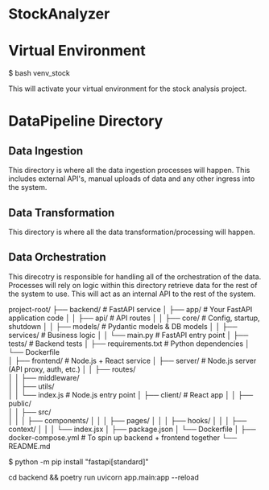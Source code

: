 # StockAnalyzer

# Virtual Environment
$ bash venv_stock

This will activate your virtual environment for the stock analysis project.

# DataPipeline Directory
## Data Ingestion
This directory is where all the data ingestion processes will happen. This includes external API's, manual uploads of data and any other ingress into the system.

## Data Transformation
This directory is where all the data transformation/processing will happen.

## Data Orchestration
This direcotry is responsible for handling all of the orchestration of the data. Processes will rely on logic within this directory retrieve data for the rest of the system to use.
This will act as an internal API to the rest of the system.


project-root/
├── backend/              # FastAPI service
│   ├── app/              # Your FastAPI application code
│   │   ├── api/          # API routes
│   │   ├── core/         # Config, startup, shutdown
│   │   ├── models/       # Pydantic models & DB models
│   │   ├── services/     # Business logic
│   │   └── main.py       # FastAPI entry point
│   ├── tests/            # Backend tests
│   ├── requirements.txt  # Python dependencies
│   └── Dockerfile        
│
├── frontend/             # Node.js + React service
│   ├── server/           # Node.js server (API proxy, auth, etc.)
│   │   ├── routes/       
│   │   ├── middleware/   
│   │   ├── utils/        
│   │   └── index.js      # Node.js entry point
│   ├── client/           # React app
│   │   ├── public/       
│   │   ├── src/          
│   │   │   ├── components/
│   │   │   ├── pages/
│   │   │   ├── hooks/
│   │   │   ├── context/
│   │   │   └── index.jsx
│   ├── package.json
│   └── Dockerfile
│
├── docker-compose.yml    # To spin up backend + frontend together
└── README.md


$ python -m pip install "fastapi[standard]"

cd backend && poetry run uvicorn app.main:app --reload